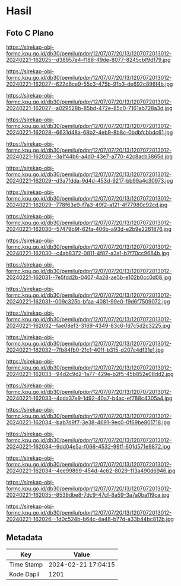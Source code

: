 # Hasil

## Foto C Plano

https://sirekap-obj-formc.kpu.go.id/db30/pemilu/pdpr/12/07/07/20/13/1207072013012-20240221-162025--d38957e4-f188-49de-8077-8245cbf9d179.jpg

https://sirekap-obj-formc.kpu.go.id/db30/pemilu/pdpr/12/07/07/20/13/1207072013012-20240221-162027--622d8ce9-55c3-475b-91b3-de692c896f4b.jpg

https://sirekap-obj-formc.kpu.go.id/db30/pemilu/pdpr/12/07/07/20/13/1207072013012-20240221-162027--a029528b-85bd-472e-85c0-7161ab728a3d.jpg

https://sirekap-obj-formc.kpu.go.id/db30/pemilu/pdpr/12/07/07/20/13/1207072013012-20240221-162028--6631d48a-68b2-4eb9-8b8c-0bdbfcbbdc61.jpg

https://sirekap-obj-formc.kpu.go.id/db30/pemilu/pdpr/12/07/07/20/13/1207072013012-20240221-162028--3a1f44b6-a4d0-43e7-a770-42c8acb3865d.jpg

https://sirekap-obj-formc.kpu.go.id/db30/pemilu/pdpr/12/07/07/20/13/1207072013012-20240221-162029--d3a7fdda-9d4d-453d-9217-bb99a4c30973.jpg

https://sirekap-obj-formc.kpu.go.id/db30/pemilu/pdpr/12/07/07/20/13/1207072013012-20240221-162029--778f63e9-f7a3-49f2-a121-4f77980c92cd.jpg

https://sirekap-obj-formc.kpu.go.id/db30/pemilu/pdpr/12/07/07/20/13/1207072013012-20240221-162030--57479b9f-62fa-406b-a93d-e2b9e2261876.jpg

https://sirekap-obj-formc.kpu.go.id/db30/pemilu/pdpr/12/07/07/20/13/1207072013012-20240221-162030--c4ab8372-0811-4f87-a3a1-b7f70cc9684b.jpg

https://sirekap-obj-formc.kpu.go.id/db30/pemilu/pdpr/12/07/07/20/13/1207072013012-20240221-162031--7e5fdd2b-0407-4a28-ae5b-e102b0cc0d08.jpg

https://sirekap-obj-formc.kpu.go.id/db30/pemilu/pdpr/12/07/07/20/13/1207072013012-20240221-162031--009c325b-bfaa-4081-99e0-f9d6f7509072.jpg

https://sirekap-obj-formc.kpu.go.id/db30/pemilu/pdpr/12/07/07/20/13/1207072013012-20240221-162032--fae08ef3-3169-4349-83c6-fd7c5d2c3225.jpg

https://sirekap-obj-formc.kpu.go.id/db30/pemilu/pdpr/12/07/07/20/13/1207072013012-20240221-162032--7fb84fb0-21c1-401f-b315-d207c4df31e1.jpg

https://sirekap-obj-formc.kpu.go.id/db30/pemilu/pdpr/12/07/07/20/13/1207072013012-20240221-162033--94d2c9d2-1a77-429e-b2f5-45b852e08dd2.jpg

https://sirekap-obj-formc.kpu.go.id/db30/pemilu/pdpr/12/07/07/20/13/1207072013012-20240221-162033--4cda37e9-1d92-40a7-b4ac-ef788c4305a4.jpg

https://sirekap-obj-formc.kpu.go.id/db30/pemilu/pdpr/12/07/07/20/13/1207072013012-20240221-162034--bab7d9f7-3e38-4691-9ec0-0f69be801718.jpg

https://sirekap-obj-formc.kpu.go.id/db30/pemilu/pdpr/12/07/07/20/13/1207072013012-20240221-162034--9dd04e5a-f066-4532-99ff-601d571e9872.jpg

https://sirekap-obj-formc.kpu.go.id/db30/pemilu/pdpr/12/07/07/20/13/1207072013012-20240221-162034--4ee99899-454d-4c62-8029-113a490d6946.jpg

https://sirekap-obj-formc.kpu.go.id/db30/pemilu/pdpr/12/07/07/20/13/1207072013012-20240221-162035--8538dbe8-7dc9-47cf-8a59-3a7a0ba119ca.jpg

https://sirekap-obj-formc.kpu.go.id/db30/pemilu/pdpr/12/07/07/20/13/1207072013012-20240221-162026--1d0c524b-b64c-4a48-b77d-a33b44bc812b.jpg


## Metadata

| Key        | Value               |
| ---------- | ------------------- |
| Time Stamp | 2024-02-21 17:04:15 |
| Kode Dapil | 1201                |




